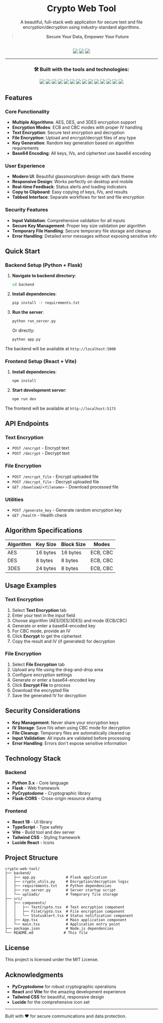 
<div align="center">

# Crypto Web Tool

A beautiful, full-stack web application for secure text and file encryption/decryption using industry-standard algorithms.

> **Secure Your Data, Empower Your Future**

<br>

<img src="https://img.shields.io/github/last-commit/your-username/your-repo-name?style=flat-square">
<img src="https://img.shields.io/github/languages/top/your-username/your-repo-name?style=flat-square">
<img src="https://img.shields.io/github/languages/count/your-username/your-repo-name?style=flat-square">

---

### 🛠️ Built with the tools and technologies:

<img src="https://img.shields.io/badge/-Flask-black?style=flat-square&logo=flask">
<img src="https://img.shields.io/badge/-JSON-black?style=flat-square&logo=json">
<img src="https://img.shields.io/badge/-Markdown-black?style=flat-square&logo=markdown">
<img src="https://img.shields.io/badge/-npm-CB3837?style=flat-square&logo=npm">
<img src="https://img.shields.io/badge/-Autoprefixer-DD3735?style=flat-square&logo=autoprefixer">
<img src="https://img.shields.io/badge/-PostCSS-DD3A0A?style=flat-square&logo=postcss">
<img src="https://img.shields.io/badge/-JavaScript-F7DF1E?style=flat-square&logo=javascript&logoColor=black">

<img src="https://img.shields.io/badge/-Gunicorn-499848?style=flat-square&logo=gunicorn">
<img src="https://img.shields.io/badge/-React-61DAFB?style=flat-square&logo=react&logoColor=black">
<img src="https://img.shields.io/badge/-Python-3776AB?style=flat-square&logo=python&logoColor=white">
<img src="https://img.shields.io/badge/-TypeScript-3178C6?style=flat-square&logo=typescript">
<img src="https://img.shields.io/badge/-Vite-646CFF?style=flat-square&logo=vite&logoColor=yellow">
<img src="https://img.shields.io/badge/-ESLint-4B32C3?style=flat-square&logo=eslint">
<img src="https://img.shields.io/badge/-YAML-CF2A2A?style=flat-square&logo=yaml">

</div>



## Features

### Core Functionality
- **Multiple Algorithms**: AES, DES, and 3DES encryption support
- **Encryption Modes**: ECB and CBC modes with proper IV handling
- **Text Encryption**: Secure text encryption and decryption
- **File Encryption**: Upload and encrypt/decrypt files of any type
- **Key Generation**: Random key generation based on algorithm requirements
- **Base64 Encoding**: All keys, IVs, and ciphertext use base64 encoding

### User Experience
- **Modern UI**: Beautiful glassmorphism design with dark theme
- **Responsive Design**: Works perfectly on desktop and mobile
- **Real-time Feedback**: Status alerts and loading indicators
- **Copy to Clipboard**: Easy copying of keys, IVs, and results
- **Tabbed Interface**: Separate workflows for text and file encryption

### Security Features
- **Input Validation**: Comprehensive validation for all inputs
- **Secure Key Management**: Proper key size validation per algorithm
- **Temporary File Handling**: Secure temporary file storage and cleanup
- **Error Handling**: Detailed error messages without exposing sensitive info

## Quick Start

### Backend Setup (Python + Flask)

1. **Navigate to backend directory**:
   ```bash
   cd backend
   ```

2. **Install dependencies**:
   ```bash
   pip install -r requirements.txt
   ```

3. **Run the server**:
   ```bash
   python run_server.py
   ```
   
   Or directly:
   ```bash
   python app.py
   ```

The backend will be available at `http://localhost:5000`

### Frontend Setup (React + Vite)

1. **Install dependencies**:
   ```bash
   npm install
   ```

2. **Start development server**:
   ```bash
   npm run dev
   ```

The frontend will be available at `http://localhost:5173`

## API Endpoints

### Text Encryption
- `POST /encrypt` - Encrypt text
- `POST /decrypt` - Decrypt text

### File Encryption
- `POST /encrypt_file` - Encrypt uploaded file
- `POST /decrypt_file` - Decrypt uploaded file
- `GET /download/<filename>` - Download processed file

### Utilities
- `POST /generate_key` - Generate random encryption key
- `GET /health` - Health check

## Algorithm Specifications

| Algorithm | Key Size | Block Size | Modes |
|-----------|----------|------------|-------|
| AES       | 16 bytes | 16 bytes   | ECB, CBC |
| DES       | 8 bytes  | 8 bytes    | ECB, CBC |
| 3DES      | 24 bytes | 8 bytes    | ECB, CBC |

## Usage Examples

### Text Encryption
1. Select **Text Encryption** tab
2. Enter your text in the input field
3. Choose algorithm (AES/DES/3DES) and mode (ECB/CBC)
4. Generate or enter a base64-encoded key
5. For CBC mode, provide an IV
6. Click **Encrypt** to get the ciphertext
7. Copy the result and IV (if generated) for decryption

### File Encryption
1. Select **File Encryption** tab
2. Upload any file using the drag-and-drop area
3. Configure encryption settings
4. Generate or enter a base64-encoded key
5. Click **Encrypt File** to process
6. Download the encrypted file
7. Save the generated IV for decryption

## Security Considerations

- **Key Management**: Never share your encryption keys
- **IV Storage**: Save IVs when using CBC mode for decryption
- **File Cleanup**: Temporary files are automatically cleaned up
- **Input Validation**: All inputs are validated before processing
- **Error Handling**: Errors don't expose sensitive information

## Technology Stack

### Backend
- **Python 3.x** - Core language
- **Flask** - Web framework
- **PyCryptodome** - Cryptographic library
- **Flask-CORS** - Cross-origin resource sharing

### Frontend
- **React 18** - UI library
- **TypeScript** - Type safety
- **Vite** - Build tool and dev server
- **Tailwind CSS** - Styling framework
- **Lucide React** - Icons

## Project Structure

```
crypto-web-tool/
├── backend/
│   ├── app.py              # Flask application
│   ├── crypto_utils.py     # Encryption/decryption logic
│   ├── requirements.txt    # Python dependencies
│   ├── run_server.py       # Server startup script
│   └── uploads/            # Temporary file storage
├── src/
│   ├── components/
│   │   ├── TextCrypto.tsx  # Text encryption component
│   │   ├── FileCrypto.tsx  # File encryption component
│   │   └── StatusAlert.tsx # Status notification component
│   ├── App.tsx             # Main application component
│   └── main.tsx            # Application entry point
├── package.json            # Node.js dependencies
└── README.md              # This file
```


## License

This project is licensed under the MIT License.

## Acknowledgments

- **PyCryptodome** for robust cryptographic operations
- **React** and **Vite** for the amazing development experience
- **Tailwind CSS** for beautiful, responsive design
- **Lucide** for the comprehensive icon set

---

Built with ❤️ for secure communications and data protection.
